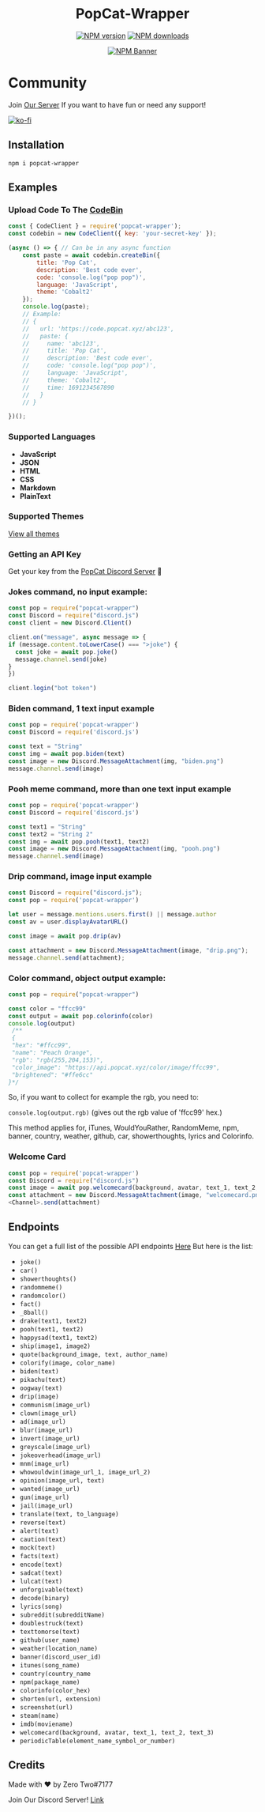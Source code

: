 <div align="center">
  <h1>PopCat-Wrapper</h1>
  <p>
    <a href="https://www.npmjs.com/package/popcat-wrapper"><img src="https://img.shields.io/npm/v/popcat-wrapper?maxAge=3600" alt="NPM version" /></a>
    <a href="https://www.npmjs.com/package/popcat-wrapper"><img src="https://img.shields.io/npm/dt/popcat-wrapper?maxAge=3600" alt="NPM downloads" /></a>
  </p>
  <p>
    <a href="https://www.npmjs.com/package/popcat-wrapper"><img src="https://nodei.co/npm/popcat-wrapper.png?downloads=true&stars=true" alt="NPM Banner"></a>
  </p>
</div>

# Community
<p>Join <a href="https://popcat.xyz/server">Our Server</a> If you want to have fun or need any support!</p>

[![ko-fi](https://ko-fi.com/img/githubbutton_sm.svg)](https://ko-fi.com/Y8Y56OOQW)
 
## Installation
```
npm i popcat-wrapper
```

## Examples

### Upload Code To The [CodeBin](https://code.popcat.xyz)
```js
const { CodeClient } = require('popcat-wrapper');
const codebin = new CodeClient({ key: 'your-secret-key' });

(async () => { // Can be in any async function
    const paste = await codebin.createBin({
        title: 'Pop Cat',
        description: 'Best code ever',
        code: 'console.log("pop pop")',
        language: 'JavaScript',
        theme: 'Cobalt2'
    });
    console.log(paste);
    // Example:
    // {
    //   url: 'https://code.popcat.xyz/abc123',
    //   paste: {
    //     name: 'abc123',
    //     title: 'Pop Cat',
    //     description: 'Best code ever',
    //     code: 'console.log("pop pop")',
    //     language: 'JavaScript',
    //     theme: 'Cobalt2',
    //     time: 1691234567890
    //   }
    // }

})();
```
### Supported Languages
- **JavaScript**  
- **JSON**  
- **HTML**  
- **CSS**  
- **Markdown**  
- **PlainText**  

### Supported Themes
[View all themes](https://code.popcat.xyz/Cm0rdDoNx)  

### Getting an API Key
Get your key from the [PopCat Discord Server](https://popcat.xyz/server) 🔑  


### Jokes command, no input example:
```js
const pop = require("popcat-wrapper")
const Discord = require("discord.js")
const client = new Discord.Client()

client.on("message", async message => {
if (message.content.toLowerCase() === ">joke") {
  const joke = await pop.joke()
  message.channel.send(joke)
}
})

client.login("bot token")

```

### Biden command, 1 text input example
```js
const pop = require('popcat-wrapper')
const Discord = require('discord.js')

const text = "String"
const img = await pop.biden(text)
const image = new Discord.MessageAttachment(img, "biden.png")
message.channel.send(image)
```

###  Pooh meme command, more than one text input example
```js
const pop = require('popcat-wrapper')
const Discord = require('discord.js')

const text1 = "String"
const text2 = "String 2"
const img = await pop.pooh(text1, text2)
const image = new Discord.MessageAttachment(img, "pooh.png")
message.channel.send(image)

```

### Drip command, image input example
```js
const Discord = require("discord.js");
const pop = require('popcat-wrapper')

let user = message.mentions.users.first() || message.author
const av = user.displayAvatarURL()

const image = await pop.drip(av)

const attachment = new Discord.MessageAttachment(image, "drip.png");
message.channel.send(attachment);
```

### Color command, object output example:

```js
const pop = require("popcat-wrapper")

const color = "ffcc99"
const output = await pop.colorinfo(color)
console.log(output)
 /**
 {
 "hex": "#ffcc99",
 "name": "Peach Orange",
 "rgb": "rgb(255,204,153)",
 "color_image": "https://api.popcat.xyz/color/image/ffcc99",
 "brightened": "#ffe6cc"
}*/
```
So, if you want to collect for example the rgb, you need to:

`
console.log(output.rgb)
` (gives out the rgb value of 'ffcc99' hex.)

 This method applies for, iTunes, WouldYouRather, RandomMeme, npm, banner, country, weather, github, car, showerthoughts, lyrics and Colorinfo.


### Welcome Card

```js
const pop = require('popcat-wrapper')
const Discord = require("discord.js")
const image = await pop.welcomecard(background, avatar, text_1, text_2, text_3)
const attachment = new Discord.MessageAttachment(image, "welcomecard.png")
<Channel>.send(attachment)
```

## Endpoints
You can get a full list of the possible API endpoints [Here](https://api.popca.xyz)
But here is the list:
 - `joke()`
 - `car()`
 - `showerthoughts()`
 - `randommeme()`
 - `randomcolor()`
 - `fact()`
 - `_8ball()`
 - `drake(text1, text2)`
 - `pooh(text1, text2)`
 - `happysad(text1, text2)`
 - `ship(image1, image2)`
 - `quote(background_image, text, author_name)`
 - `colorify(image, color_name)`
 - `biden(text)`
 - `pikachu(text)`
 - `oogway(text)`
 - `drip(image)`
 - `communism(image_url)`
 - `clown(image_url)`
 - `ad(image_url)`
 - `blur(image_url)`
 - `invert(image_url)`
 - `greyscale(image_url)`
 - `jokeoverhead(image_url)`
 - `mnm(image_url)`
 - `whowouldwin(image_url_1, image_url_2)`
 - `opinion(image_url, text)`
 - `wanted(image_url)`
 - `gun(image_url)`
 - `jail(image_url)`
 - `translate(text, to_language)`
 - `reverse(text)`
 - `alert(text)`
 - `caution(text)`
 - `mock(text)`
 - `facts(text)`
 - `encode(text)`
 - `sadcat(text)`
 - `lulcat(text)`
 - `unforgivable(text)`
 - `decode(binary)`
 - `lyrics(song)`
 - `subreddit(subredditName)`
 - `doublestruck(text)`
 - `texttomorse(text)`
 - `github(user_name)`
 - `weather(location_name)`
 - `banner(discord_user_id)`
 - `itunes(song_name)`
 - `country(country_name`
 - `npm(package_name)`
 - `colorinfo(color_hex)`
 - `shorten(url, extension)`
 - `screenshot(url)`
 - `steam(name)`
 - `imdb(moviename)`
 - `welcomecard(background, avatar, text_1, text_2, text_3)`
 - `periodicTable(element_name_symbol_or_number)`



## Credits
Made with ❤ by Zero Two#7177

Join Our Discord Server! [Link](https://popcat.xyz/server)